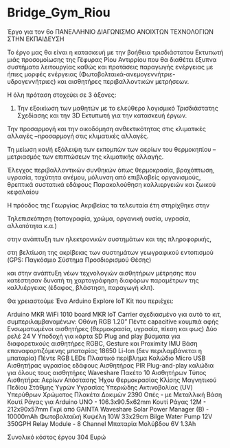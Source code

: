 # Bridge_Gym_Riou
Έργο για τον 6ο ΠΑΝΕΛΛΗΝΙΟ ΔΙΑΓΩΝΙΣΜΟ ΑΝΟΙΧΤΩΝ ΤΕΧΝΟΛΟΓΙΩΝ ΣΤΗΝ ΕΚΠΑΙΔΕΥΣΗ

Το έργο μας θα είναι η κατασκευή με την βοήθεια τρισδιάστατου Εκτυπωτή μιάς προσομοίωσης της Γέφυρας Ρίου Αντιρρίου που θα διαθέτει έξυπνα συστήματα λειτουργίας καθώς και 
προτάσεις παραγωγής ενέργειας με ήπιες μορφές ενέργειας (Φωτοβολταικά-ανεμογεννήτριε-υδρογεννήτριες) και αισθητήρες περιβαλλοντικών μετρήσεων.

Η όλη πρόταση  στοχεύει σε 3 άξονες:

1) Την εξοικίωση των μαθητών με το ελεύθερο λογισμικό Τρισδιάστατης Σχεδίασης και την 3D Εκτυπωτή για την κατασκευή έργων.

Την προσαρμογή και την οικοδόμηση ανθεκτικότητας στις κλιματικές αλλαγές –προσαρμογή στις κλιματικές αλλαγές.

Τη μείωση και/ή εξάλειψη των εκπομπών των αερίων του θερμοκηπίου –μετριασμός των επιπτώσεων της κλιματικής αλλαγής.

Έλεγχος περιβαλλοντικών συνθηκών όπως θερμοκρασία, βροχόπτωση, υγρασία, ταχύτητα ανέμου, μόλυνση από επιβλαβείς οργανισμούς, θρεπτικά συστατικά εδάφους Παρακολούθηση καλλιεργειών και ζωικού κεφαλαίου

Η πρόοδος της Γεωργίας Ακριβείας τα τελευταία έτη στηρίχθηκε στην

Τηλεπισκόπηση (τοπογραφία, χρώμα, οργανική ουσία, υγρασία, αλλατότητα κ.α.)

στην ανάπτυξη των ηλεκτρονικών συστημάτων και της πληροφορικής,

στη βελτίωση της ακρίβειας των συστημάτων γεωγραφικού εντοπισμού (GPS: Παγκόσμιο Σύστημα Προσδιορισμού Θέσης)

και στην ανάπτυξη νέων τεχνολογιών αισθητήρων μέτρησης που κατέστησαν δυνατή τη χαρτογράφηση διαφόρων παραμέτρων της καλλιέργειας (έδαφος, βλάστηση, παραγωγή κλπ).

Θα χρειαστούμε Ένα Arduino Explore IoT Kit που περιέχει:

Arduino MKR WiFi 1010 board MKR IoT Carrier σχεδιασμένο για αυτό το κιτ, συμπεριλαμβανομένων: Οθόνη RGB 1.20” Πέντε capacitive κουμπιά αφής Ενσωματωμένοι αισθητήρες (θερμοκρασία, υγρασία, πίεση και φως) Δύο ρελέ 24 V Υποδοχή για κάρτα SD Plug and play βύσματα για διαφορετικούς αισθητήρες RGBC, Gesture και Proximity IMU Βάση επαναφορτιζόμενης μπαταρίας 18650 Li-Ion (δεν περιλαμβάνεται η μπαταρία) Πέντε RGB LEDs Πλαστικό περίβλημα Καλώδιο Micro USB Αισθητήρας υγρασίας εδάφους Αισθητήρας PIR Plug-and-play καλώδια για όλους τους αισθητήρες Waveshare Πακέτο 10 Αισθητήρων Τύπος Αισθητήρα: Αερίων Απόστασης Ήχου Θερμοκρασίας Κλίσης Μαγνητικού Πεδίου Στάθμης Υγρών Υγρασίας Υπεριώδης Ακτινοβολίας (UV) Υπερύθρων Χρώματος Πλακέτα Δοκιμών 2390 Οπές - με Μεταλλική Βάση Κουτί Ράγας για Arduino UNO - 106.3x90.5x62mm Κουτί Ράγας 12M - 212x90x57mm Γκρί από GAINTA Waveshare Solar Power Manager (B) - 10000mAh Φωτοβολταϊκή Κυψέλη 10W 33x29cm Bilge Water Pump 12V 350GPH Relay Module - 8 Channel Μπαταρία Μολύβδου 6V 1.3Ah

Συνολικό κόστος έργου 304 Ευρώ
